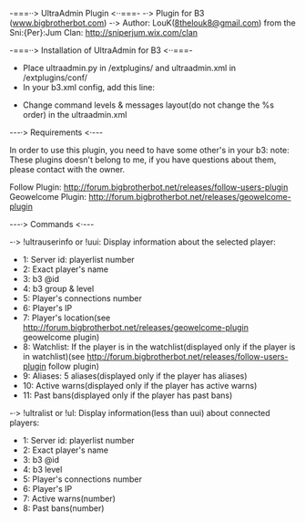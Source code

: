 -===··> UltraAdmin Plugin <··===-
-·> Plugin for B3 (www.bigbrotherbot.com)
-·> Author: LouK(8thelouk8@gmail.com) from the Sni:{Per}:Jum Clan: http://sniperjum.wix.com/clan

-===··> Installation of UltraAdmin for B3 <··===-

* Place ultraadmin.py in /extplugins/ and ultraadmin.xml in /extplugins/conf/
* In your b3.xml config, add this line:

<plugin name="ultraadmin" config="@b3/extplugins/conf/ultraadmin.xml"/>

* Change command levels & messages layout(do not change the %s order) in the ultraadmin.xml

---·> Requirements <·---

In order to use this plugin, you need to have some other's in your b3:
note: These plugins doesn't belong to me, if you have questions about them, please contact with the owner.

Follow Plugin: http://forum.bigbrotherbot.net/releases/follow-users-plugin
Geowelcome Plugin: http://forum.bigbrotherbot.net/releases/geowelcome-plugin

---·> Commands <·---

-·> !ultrauserinfo or !uui: Display information about the selected player:
- 1: Server id: playerlist number
- 2: Exact player's name
- 3: b3 @id
- 4: b3 group & level
- 5: Player's connections number
- 6: Player's IP
- 7: Player's location(see http://forum.bigbrotherbot.net/releases/geowelcome-plugin geowelcome plugin)
- 8: Watchlist: If the player is in the watchlist(displayed only if the player is in watchlist)(see http://forum.bigbrotherbot.net/releases/follow-users-plugin follow plugin) 
- 9: Aliases: 5 aliases(displayed only if the player has aliases)
- 10: Active warns(displayed only if the player has active warns)
- 11: Past bans(displayed only if the player has past bans)

-·> !ultralist or !ul: Display information(less than uui) about connected players:
- 1: Server id: playerlist number
- 2: Exact player's name
- 3: b3 @id
- 4: b3 level
- 5: Player's connections number
- 6: Player's IP
- 7: Active warns(number)
- 8: Past bans(number)
